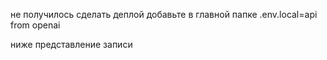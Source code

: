 не получилось сделать деплой 
добавьте в главной папке .env.local=api from openai 


ниже представление записи 
